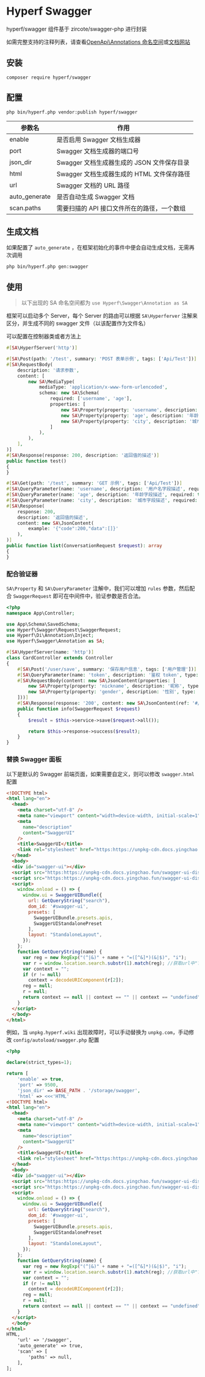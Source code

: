 # Hyperf Swagger

hyperf/swagger 组件基于 zircote/swagger-php 进行封装

如需完整支持的注释列表，请查看[OpenApi\Annotations 命名空间](https://github.com/zircote/swagger-php/blob/master/src/Annotations)或[文档网站](https://zircote.github.io/swagger-php/guide/annotations.html#arrays-and-objects)


## 安装

```
composer require hyperf/swagger
```

## 配置 

```
php bin/hyperf.php vendor:publish hyperf/swagger
```

| 参数名      | 作用                                                         |
| -------- | ------------------------------------------------------------ |
| enable   | 是否启用 Swagger 文档生成器                                     |
| port     | Swagger 文档生成器的端口号                                    |
| json_dir | Swagger 文档生成器生成的 JSON 文件保存目录                       |
| html     | Swagger 文档生成器生成的 HTML 文件保存路径                       |
| url      | Swagger 文档的 URL 路径                                         |
| auto_generate | 是否自动生成 Swagger 文档                                     |
| scan.paths | 需要扫描的 API 接口文件所在的路径，一个数组 | 

## 生成文档

如果配置了 `auto_generate` ，在框架初始化的事件中便会自动生成文档，无需再次调用
```shell
php bin/hyperf.php gen:swagger
```

## 使用

> 以下出现的 SA 命名空间都为 `use Hyperf\Swagger\Annotation as SA`

框架可以启动多个 Server，每个 Server 的路由可以根据 `SA\Hyperferver` 注解来区分，并生成不同的 swagger 文件（以该配置作为文件名）

可以配置在控制器类或者方法上
```php
#[SA\HyperfServer('http')]
```

```php
#[SA\Post(path: '/test', summary: 'POST 表单示例', tags: ['Api/Test'])]
#[SA\RequestBody(
    description: '请求参数',
    content: [
        new SA\MediaType(
            mediaType: 'application/x-www-form-urlencoded',
            schema: new SA\Schema(
                required: ['username', 'age'],
                properties: [
                    new SA\Property(property: 'username', description: '用户名字段描述', type: 'string'),
                    new SA\Property(property: 'age', description: '年龄字段描述', type: 'string'),
                    new SA\Property(property: 'city', description: '城市字段描述', type: 'string'),
                ]
            ),
        ),
    ],
)]
#[SA\Response(response: 200, description: '返回值的描述')]
public function test()
{
}
```

```php
#[SA\Get(path: '/test', summary: 'GET 示例', tags: ['Api/Test'])]
#[SA\QueryParameter(name: 'username', description: '用户名字段描述', required: true, schema: new SA\Schema(type: 'string'))]
#[SA\QueryParameter(name: 'age', description: '年龄字段描述', required: true, schema: new SA\Schema(type: 'string'))]
#[SA\QueryParameter(name: 'city', description: '城市字段描述', required: false, schema: new SA\Schema(type: 'string'))]
#[SA\Response(
    response: 200,
    description: '返回值的描述',
    content: new SA\JsonContent(
        example: '{"code":200,"data":[]}'
    ),
)]
public function list(ConversationRequest $request): array
{
}
```

### 配合验证器

`SA\Property` 和 `SA\QueryParameter` 注解中，我们可以增加 `rules` 参数，然后配合 `SwaggerRequest` 即可在中间件中，验证参数是否合法。

```php
<?php
namespace App\Controller;

use App\Schema\SavedSchema;
use Hyperf\Swagger\Request\SwaggerRequest;
use Hyperf\Di\Annotation\Inject;
use Hyperf\Swagger\Annotation as SA;

#[SA\HyperfServer(name: 'http')]
class CardController extends Controller
{
    #[SA\Post('/user/save', summary: '保存用户信息', tags: ['用户管理'])]
    #[SA\QueryParameter(name: 'token', description: '鉴权 token', type: 'string', rules: 'required|string')]
    #[SA\RequestBody(content: new SA\JsonContent(properties: [
        new SA\Property(property: 'nickname', description: '昵称', type: 'integer', rules: 'required|string'),
        new SA\Property(property: 'gender', description: '性别', type: 'integer', rules: 'required|integer|in:0,1,2'),
    ]))]
    #[SA\Response(response: '200', content: new SA\JsonContent(ref: '#/components/schemas/SavedSchema'))]
    public function info(SwaggerRequest $request)
    {
        $result = $this->service->save($request->all());

        return $this->response->success($result);
    }
}
```

### 替换 Swagger 面板

以下是默认的 Swagger 前端页面，如果需要自定义，则可以修改 `swagger.html` 配置

```html
<!DOCTYPE html>
<html lang="en">
  <head>
    <meta charset="utf-8" />
    <meta name="viewport" content="width=device-width, initial-scale=1" />
    <meta
      name="description"
      content="SwaggerUI"
    />
    <title>SwaggerUI</title>
    <link rel="stylesheet" href="https:https://unpkg-cdn.docs.yingchao.fun/swagger-ui-dist@4.5.0/swagger-ui.css" />
  </head>
  <body>
  <div id="swagger-ui"></div>
  <script src="https:https://unpkg-cdn.docs.yingchao.fun/swagger-ui-dist@4.5.0/swagger-ui-bundle.js" crossorigin></script>
  <script src="https:https://unpkg-cdn.docs.yingchao.fun/swagger-ui-dist@4.5.0/swagger-ui-standalone-preset.js" crossorigin></script>
  <script>
    window.onload = () => {
      window.ui = SwaggerUIBundle({
        url: GetQueryString("search"),
        dom_id: '#swagger-ui',
        presets: [
          SwaggerUIBundle.presets.apis,
          SwaggerUIStandalonePreset
        ],
        layout: "StandaloneLayout",
      });
    };
    function GetQueryString(name) {
      var reg = new RegExp("(^|&)" + name + "=([^&]*)(&|$)", "i");
      var r = window.location.search.substr(1).match(reg); //获取url中"?"符后的字符串并正则匹配
      var context = "";
      if (r != null)
        context = decodeURIComponent(r[2]);
      reg = null;
      r = null;
      return context == null || context == "" || context == "undefined" ? "/http.json" : context;
    }
  </script>
  </body>
</html>
```

例如，当 `unpkg.hyperf.wiki` 出现故障时，可以手动替换为 `unpkg.com`，手动修改 `config/autoload/swagger.php` 配置

```php
<?php

declare(strict_types=1);

return [
    'enable' => true,
    'port' => 9500,
    'json_dir' => BASE_PATH . '/storage/swagger',
    'html' => <<<'HTML'
<!DOCTYPE html>
<html lang="en">
  <head>
    <meta charset="utf-8" />
    <meta name="viewport" content="width=device-width, initial-scale=1" />
    <meta
      name="description"
      content="SwaggerUI"
    />
    <title>SwaggerUI</title>
    <link rel="stylesheet" href="https:https://unpkg-cdn.docs.yingchao.fun/swagger-ui-dist@4.5.0/swagger-ui.css" />
  </head>
  <body>
  <div id="swagger-ui"></div>
  <script src="https:https://unpkg-cdn.docs.yingchao.fun/swagger-ui-dist@4.5.0/swagger-ui-bundle.js" crossorigin></script>
  <script src="https:https://unpkg-cdn.docs.yingchao.fun/swagger-ui-dist@4.5.0/swagger-ui-standalone-preset.js" crossorigin></script>
  <script>
    window.onload = () => {
      window.ui = SwaggerUIBundle({
        url: GetQueryString("search"),
        dom_id: '#swagger-ui',
        presets: [
          SwaggerUIBundle.presets.apis,
          SwaggerUIStandalonePreset
        ],
        layout: "StandaloneLayout",
      });
    };
    function GetQueryString(name) {
      var reg = new RegExp("(^|&)" + name + "=([^&]*)(&|$)", "i");
      var r = window.location.search.substr(1).match(reg); //获取url中"?"符后的字符串并正则匹配
      var context = "";
      if (r != null)
        context = decodeURIComponent(r[2]);
      reg = null;
      r = null;
      return context == null || context == "" || context == "undefined" ? "/http.json" : context;
    }
  </script>
  </body>
</html>
HTML,
    'url' => '/swagger',
    'auto_generate' => true,
    'scan' => [
        'paths' => null,
    ],
];

```
